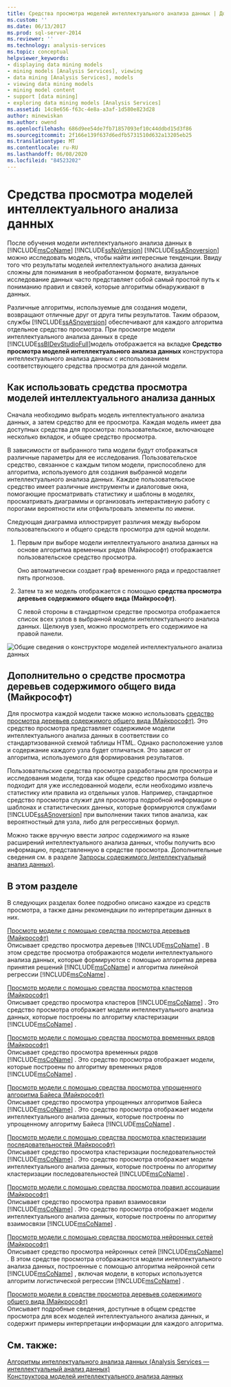 ```yaml
---
title: Средства просмотра моделей интеллектуального анализа данных | Документация Майкрософт
ms.custom: ''
ms.date: 06/13/2017
ms.prod: sql-server-2014
ms.reviewer: ''
ms.technology: analysis-services
ms.topic: conceptual
helpviewer_keywords:
- displaying data mining models
- mining models [Analysis Services], viewing
- data mining [Analysis Services], models
- viewing data mining models
- mining model content
- support [data mining]
- exploring data mining models [Analysis Services]
ms.assetid: 14c8e656-f63c-4e8a-a3af-1d580e823d28
author: minewiskan
ms.author: owend
ms.openlocfilehash: 686d9ee54de7fb71857093ef10c44ddbd15d3f86
ms.sourcegitcommit: 2f166e139f637d6edfb5731510d632a13205eb25
ms.translationtype: MT
ms.contentlocale: ru-RU
ms.lasthandoff: 06/08/2020
ms.locfileid: "84523202"
---
```

# <a name="data-mining-model-viewers"></a>Средства просмотра моделей интеллектуального анализа данных
  После обучения модели интеллектуального анализа данных в [!INCLUDE[msCoName](../../includes/msconame-md.md)] [!INCLUDE[ssNoVersion](../../includes/ssnoversion-md.md)] [!INCLUDE[ssASnoversion](../../includes/ssasnoversion-md.md)] можно исследовать модель, чтобы найти интересные тенденции. Ввиду того что результаты моделей интеллектуального анализа данных сложны для понимания в необработанном формате, визуальное исследование данных часто представляет собой самый простой путь к пониманию правил и связей, которые алгоритмы обнаруживают в данных.  
  
 Различные алгоритмы, используемые для создания модели, возвращают отличные друг от друга типы результатов. Таким образом, службы [!INCLUDE[ssASnoversion](../../includes/ssasnoversion-md.md)] обеспечивают для каждого алгоритма отдельное средство просмотра. При просмотре модели интеллектуального анализа данных в среде [!INCLUDE[ssBIDevStudioFull](../../includes/ssbidevstudiofull-md.md)]модель отображается на вкладке **Средство просмотра моделей интеллектуального анализа данных** конструктора интеллектуального анализа данных с использованием соответствующего средства просмотра для данной модели.  
  
## <a name="how-to-use-the-model-viewers"></a>Как использовать средства просмотра моделей интеллектуального анализа данных  
 Сначала необходимо выбрать модель интеллектуального анализа данных, а затем средство для ее просмотра. Каждая модель имеет два доступных средства для просмотра: пользовательское, включающее несколько вкладок, и общее средство просмотра.  
  
 В зависимости от выбранного типа модели будут отображаться различные параметры для ее исследования. Пользовательское средство, связанное с каждым типом модели, приспособлено для алгоритма, используемого для создания выбранной модели интеллектуального анализа данных. Каждое пользовательское средство имеет различные инструменты и диалоговые окна, помогающие просматривать статистику и шаблоны в моделях, просматривать диаграммы и организовать интерактивную работу с порогами вероятности или отфильтровать элементы по имени.  
  
 Следующая диаграмма иллюстрирует различия между выбором пользовательского и общего средств просмотра для одной модели.  
  
1.  Первым при выборе модели интеллектуального анализа данных на основе алгоритма временных рядов (Майкрософт) отображается пользовательское средство просмотра.  
  
     Оно автоматически создает граф временного ряда и предоставляет пять прогнозов.  
  
2.  Затем та же модель отображается с помощью **средства просмотра деревьев содержимого общего вида (Майкрософт)**.  
  
     С левой стороны в стандартном средстве просмотра отображается список всех узлов в выбранной модели интеллектуального анализа данных. Щелкнув узел, можно просмотреть его содержимое на правой панели.  
  
 ![Общие сведения о конструкторе моделей интеллектуального анализа данных](../media/generic-mining-model-tab1.gif "Общие сведения о конструкторе моделей интеллектуального анализа данных")  
  
## <a name="more-about-the-microsoft-generic-content-tree-viewer"></a>Дополнительно о средстве просмотра деревьев содержимого общего вида (Майкрософт)  
 Для просмотра каждой модели также можно использовать [средство просмотра деревьев содержимого общего вида (Майкрософт)](../microsoft-generic-content-tree-viewer-data-mining.md). Это средство просмотра представляет содержимое модели интеллектуального анализа данных в соответствии со стандартизованной схемой таблицы HTML. Однако расположение узлов и содержание каждого узла будет отличаться. Это зависит от алгоритма, используемого для формирования результатов.  
  
 Пользовательские средства просмотра разработаны для просмотра и исследования модели, тогда как общее средство просмотра больше подходит для уже исследованной модели, если необходимо извлечь статистику или правила из отдельных узлов. Например, стандартное средство просмотра служит для просмотра подробной информации о шаблонах и статистических данных, которые формируются службами [!INCLUDE[ssASnoversion](../../includes/ssasnoversion-md.md)] при выполнении таких типов анализа, как вероятностный для узла, либо для регрессивных формул.  
  
 Можно также вручную ввести *запрос содержимого* на языке расширений интеллектуального анализа данных, чтобы получить всю информацию, представленную в средстве просмотра. Дополнительные сведения см. в разделе [Запросы содержимого (интеллектуальный анализ данных)](content-queries-data-mining.md).  
  
## <a name="in-this-section"></a>В этом разделе  
 В следующих разделах более подробно описано каждое из средств просмотра, а также даны рекомендации по интерпретации данных в них.  
  
 [Просмотр модели с помощью средства просмотра деревьев (Майкрософт)](browse-a-model-using-the-microsoft-tree-viewer.md)  
 Описывает средство просмотра деревьев [!INCLUDE[msCoName](../../includes/msconame-md.md)] . В этом средстве просмотра отображаются модели интеллектуального анализа данных, которые формируются с помощью алгоритма дерева принятия решений [!INCLUDE[msCoName](../../includes/msconame-md.md)] и алгоритма линейной регрессии [!INCLUDE[msCoName](../../includes/msconame-md.md)] .  
  
 [Просмотр модели с помощью средства просмотра кластеров (Майкрософт)](browse-a-model-using-the-microsoft-cluster-viewer.md)  
 Описывает средство просмотра кластеров [!INCLUDE[msCoName](../../includes/msconame-md.md)] . Это средство просмотра отображает модели интеллектуального анализа данных, которые построены по алгоритму кластеризации [!INCLUDE[msCoName](../../includes/msconame-md.md)] .  
  
 [Просмотр модели с помощью средства просмотра временных рядов (Майкрософт)](browse-a-model-using-the-microsoft-time-series-viewer.md)  
 Описывает средство просмотра временных рядов [!INCLUDE[msCoName](../../includes/msconame-md.md)] . Это средство просмотра отображает модели, которые построены по алгоритму временных рядов [!INCLUDE[msCoName](../../includes/msconame-md.md)] .  
  
 [Просмотр модели с помощью средства просмотра упрощенного алгоритма Байеса (Майкрософт)](browse-a-model-using-the-microsoft-naive-bayes-viewer.md)  
 Описывает средство просмотра упрощенных алгоритмов Байеса [!INCLUDE[msCoName](../../includes/msconame-md.md)] . Это средство просмотра отображает модели интеллектуального анализа данных, которые построены по упрощенному алгоритму Байеса [!INCLUDE[msCoName](../../includes/msconame-md.md)] .  
  
 [Просмотр модели с помощью средства просмотра кластеризации последовательностей (Майкрософт)](browse-a-model-using-the-microsoft-sequence-cluster-viewer.md)  
 Описывает средство просмотра кластеризации последовательностей [!INCLUDE[msCoName](../../includes/msconame-md.md)] . Это средство просмотра отображает модели интеллектуального анализа данных, которые построены по алгоритму кластеризации последовательностей [!INCLUDE[msCoName](../../includes/msconame-md.md)] .  
  
 [Просмотр модели с помощью средства просмотра правил ассоциации (Майкрософт)](browse-a-model-using-the-microsoft-association-rules-viewer.md)  
 Описывает средство просмотра правил взаимосвязи [!INCLUDE[msCoName](../../includes/msconame-md.md)] . Это средство просмотра отображает модели интеллектуального анализа данных, которые построены по алгоритму взаимосвязи [!INCLUDE[msCoName](../../includes/msconame-md.md)] .  
  
 [Просмотр модели с помощью средства просмотра нейронных сетей (Майкрософт)](browse-a-model-using-the-microsoft-neural-network-viewer.md)  
 Описывает средство просмотра нейронных сетей [!INCLUDE[msCoName](../../includes/msconame-md.md)] . В этом средстве просмотра отображаются модели интеллектуального анализа данных, построенные с помощью алгоритма нейронной сети [!INCLUDE[msCoName](../../includes/msconame-md.md)] , включая модели, в которых используется алгоритм логистической регрессии [!INCLUDE[msCoName](../../includes/msconame-md.md)] .  
  
 [Просмотр модели в средстве просмотра деревьев содержимого общего вида (Майкрософт)](browse-a-model-using-the-microsoft-generic-content-tree-viewer.md)  
 Описывает подробные сведения, доступные в общем средстве просмотра для всех моделей интеллектуального анализа данных, и содержит примеры интерпретации информации для каждого алгоритма.  
  
## <a name="see-also"></a>См. также:  
 [Алгоритмы интеллектуального анализа данных &#40;Analysis Services — интеллектуальный анализ данных&#41;](data-mining-algorithms-analysis-services-data-mining.md)   
 [Конструктора моделей интеллектуального анализа данных](data-mining-designer.md)  
  
  
